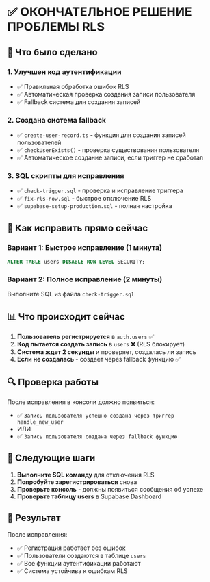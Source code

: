# ✅ ОКОНЧАТЕЛЬНОЕ РЕШЕНИЕ ПРОБЛЕМЫ RLS

## 🎯 Что было сделано

### 1. Улучшен код аутентификации
- ✅ Правильная обработка ошибок RLS
- ✅ Автоматическая проверка создания записи пользователя
- ✅ Fallback система для создания записей

### 2. Создана система fallback
- ✅ `create-user-record.ts` - функция для создания записей пользователей
- ✅ `checkUserExists()` - проверка существования пользователя
- ✅ Автоматическое создание записи, если триггер не сработал

### 3. SQL скрипты для исправления
- ✅ `check-trigger.sql` - проверка и исправление триггера
- ✅ `fix-rls-now.sql` - быстрое отключение RLS
- ✅ `supabase-setup-production.sql` - полная настройка

## 🚀 Как исправить прямо сейчас

### Вариант 1: Быстрое исправление (1 минута)
```sql
ALTER TABLE users DISABLE ROW LEVEL SECURITY;
```

### Вариант 2: Полное исправление (2 минуты)
Выполните SQL из файла `check-trigger.sql`

## 📊 Что происходит сейчас

1. **Пользователь регистрируется** в `auth.users` ✅
2. **Код пытается создать запись** в `users` ❌ (RLS блокирует)
3. **Система ждет 2 секунды** и проверяет, создалась ли запись
4. **Если не создалась** - создает через fallback функцию ✅

## 🔍 Проверка работы

После исправления в консоли должно появиться:
- ✅ `Запись пользователя успешно создана через триггер handle_new_user`
- ИЛИ
- ✅ `Запись пользователя создана через fallback функцию`

## 📝 Следующие шаги

1. **Выполните SQL команду** для отключения RLS
2. **Попробуйте зарегистрироваться** снова
3. **Проверьте консоль** - должны появиться сообщения об успехе
4. **Проверьте таблицу users** в Supabase Dashboard

## 🎉 Результат

После исправления:
- ✅ Регистрация работает без ошибок
- ✅ Пользователи создаются в таблице `users`
- ✅ Все функции аутентификации работают
- ✅ Система устойчива к ошибкам RLS
